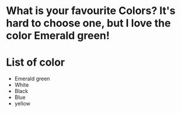 # What is your favourite Colors? It's hard to choose one, but I love the color Emerald green!

# List of color
- Emerald green
- White
- Black
- Blue
- yellow
